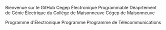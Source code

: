 Bienvenue sur le GitHub Cegep Électronique Programmable
Déaprtement de Génie Électrique du Collège de Maisonneuve
Cégep de Maisonneuve

Programme d'Électronique Programme
Programme de Télécommunications
